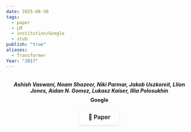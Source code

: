 ```yaml
---
date: 2025-08-30
tags:
  - paper
  - LM
  - institution/Google
  - stub
publish: "true"
aliases:
  - Transformer
Year: "2017"
---
```

<div style="text-align: center; margin: 2rem 0; padding-bottom: 1rem; border-bottom: 2px solid var(--lightgray);">
   <b>
  <p style="margin: 0.5rem 0; color: var(--darkgray); font-style: italic;">
    Ashish Vaswani, Noam Shazeer, Niki Parmar, Jakob Uszkoreit, Llion Jones, Aidan N. Gomez, Lukasz Kaiser, Illia Polosukhin
  </p>
  <p style="margin: 0.5rem 0; font-style: bold;">
    Google
  </p>
   </b>
  <div style="display: flex; justify-content: center; margin: 1rem 0; gap: 0.5rem;">
    <a href="https://arxiv.org/abs/1706.03762" target="_blank" style="display: inline-flex; align-items: center; padding: 0.75rem 1.5rem; border-radius: 5px; text-decoration: none; font-weight: 600; font-size: 1rem; transition: all 0.2s ease; border: 1px solid var(--secondary); background-color: var(--secondary); color: var(--light); box-shadow: 0 2px 4px rgba(0,0,0,0.1);">
      📄 Paper
    </a>
  </div>
</div>

